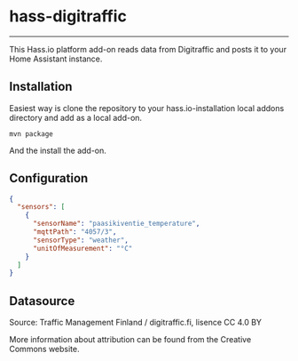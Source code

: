 # hass-digitraffic
------------------

This Hass.io platform add-on reads data from Digitraffic and posts it to your Home Assistant instance.

Installation
------------

Easiest way is clone the repository to your hass.io-installation local addons directory and add as a local add-on.

```
mvn package
```

And the install the add-on.

Configuration
-------------

```json
{
  "sensors": [
    {
      "sensorName": "paasikiventie_temperature",
      "mqttPath": "4057/3",
      "sensorType": "weather",
      "unitOfMeasurement": "°C"
    }
  ]
}
```

Datasource
----------
Source: Traffic Management Finland / digitraffic.fi, lisence CC 4.0 BY

More information about attribution can be found from the Creative Commons website.